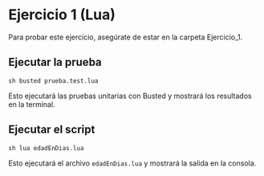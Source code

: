 # Ejercicio 1 (Lua)

Para probar este ejercicio, asegúrate de estar en la carpeta Ejercicio_1.

## Ejecutar la prueba

```sh busted prueba.test.lua ```

Esto ejecutará las pruebas unitarias con Busted y mostrará los resultados en la terminal.

## Ejecutar el script

```sh lua edadEnDias.lua ```

Esto ejecutará el archivo `edadEnDias.lua` y mostrará la salida en la consola. 